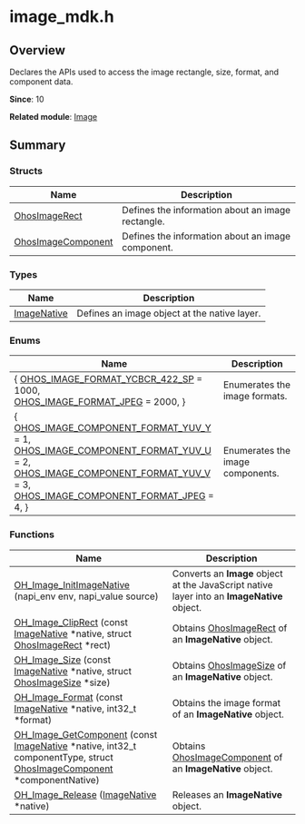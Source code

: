 # image_mdk.h


## Overview

Declares the APIs used to access the image rectangle, size, format, and component data.

**Since**: 10

**Related module**: [Image](image.md)


## Summary


### Structs

| Name| Description|
| -------- | -------- |
| [OhosImageRect](_o_h_o_s_1_1_media_1_1_ohos_image_rect.md) | Defines the information about an image rectangle.|
| [OhosImageComponent](_o_h_o_s_1_1_media_1_1_ohos_image_component.md) | Defines the information about an image component.|


### Types

| Name| Description|
| -------- | -------- |
| [ImageNative](image.md#imagenative) | Defines an image object at the native layer.|


### Enums

| Name| Description|
| -------- | -------- |
| { [OHOS_IMAGE_FORMAT_YCBCR_422_SP](image.md#anonymous-enum-13) = 1000,<br>[OHOS_IMAGE_FORMAT_JPEG](image.md#anonymous-enum-13) = 2000, } | Enumerates the image formats.|
| { [OHOS_IMAGE_COMPONENT_FORMAT_YUV_Y](image.md#anonymous-enum-13-1) = 1,<br>[OHOS_IMAGE_COMPONENT_FORMAT_YUV_U](image.md#anonymous-enum-13-1) = 2,<br>[OHOS_IMAGE_COMPONENT_FORMAT_YUV_V](image.md#anonymous-enum-13-1) = 3,<br>[OHOS_IMAGE_COMPONENT_FORMAT_JPEG](image.md#anonymous-enum-13-1) = 4, } | Enumerates the image components.|


### Functions

| Name| Description|
| -------- | -------- |
| [OH_Image_InitImageNative](image.md#oh_image_initimagenative) (napi_env env, napi_value source) | Converts an **Image** object at the JavaScript native layer into an **ImageNative** object.|
| [OH_Image_ClipRect](image.md#oh_image_cliprect) (const [ImageNative](image.md#imagenative) \*native, struct [OhosImageRect](_o_h_o_s_1_1_media_1_1_ohos_image_rect.md) \*rect) | Obtains [OhosImageRect](_o_h_o_s_1_1_media_1_1_ohos_image_rect.md) of an **ImageNative** object.|
| [OH_Image_Size](image.md#oh_image_size) (const [ImageNative](image.md#imagenative) \*native, struct [OhosImageSize](_ohos_image_size.md) \*size) | Obtains [OhosImageSize](_ohos_image_size.md) of an **ImageNative** object.|
| [OH_Image_Format](image.md#oh_image_format) (const [ImageNative](image.md#imagenative) \*native, int32_t \*format) | Obtains the image format of an **ImageNative** object.|
| [OH_Image_GetComponent](image.md#oh_image_getcomponent) (const [ImageNative](image.md#imagenative) \*native, int32_t componentType, struct [OhosImageComponent](_o_h_o_s_1_1_media_1_1_ohos_image_component.md) \*componentNative) | Obtains [OhosImageComponent](_o_h_o_s_1_1_media_1_1_ohos_image_component.md) of an **ImageNative** object.|
| [OH_Image_Release](image.md#oh_image_release) ([ImageNative](image.md#imagenative) \*native) | Releases an **ImageNative** object.|

   
